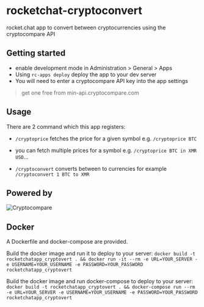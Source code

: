 # rocketchat-cryptoconvert
rocket.chat app to convert between cryptocurrencies using the cryptocompare API

## Getting started

+ enable development mode in Administration > General > Apps
+ Using `rc-apps deploy` deploy the app to your dev server
+ You will need to enter a cryptocompare API key into the app settings  

> get one free from min-api.cryptocompare.com

## Usage

There are 2 command which this app registers:

+ `/cryptoprice` fetches the price for a given symbol e.g. `/cryptoprice BTC` 
+ you can fetch multiple prices for a symbol e.g. `/cryptoprice BTC in XMR USD`...

+ `/cryptoconvert` converts between to currencies for example `/cryptoconvert 1 BTC to XMR`



## Powered by 
![Cryptocompare](https://www.cryptocompare.com/media/35264254/72_horizontal_fullcolour_darkblueflashgreen.png "Cryptocompare")


## Docker
A Dockerfile and docker-compose are provided.

Build the docker image and run it to deploy to your server:
`docker build -t rocketchatapp_cryptovert . && docker run -it --rm -e URL=YOUR_SERVER -e USERNAME=YOUR_USERNAME -e PASSWORD=YOUR_PASSWORD rocketchatapp_cryptovert`

Build the docker image and run docker-compose to deploy to your server:
`docker build -t rocketchatapp_cryptovert . && docker-compose run --rm -e URL=YOUR_SERVER -e USERNAME=YOUR_USERNAME -e PASSWORD=YOUR_PASSWORD rocketchatapp_cryptovert`
